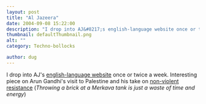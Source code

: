 ```yaml
---
layout: post
title: "Al Jazeera"
date: 2004-09-08 15:22:00
description: "I drop into AJ&#8217;s english-language website once or twice a week. Interesting piece on Arun Gandhi&#8217;s visit to Palestine and his take on non-violent resistance (Throwing a brick at a Merkava tank is just a waste of time and energy)&#8230;"
thumbnail: defaultThumbnail.png
alt: ""
category: Techno-bollocks

author: dug
---
```


<p>I drop into <span class="caps"><span class="caps">AJ'</span></span>s <a href="http://english.aljazeera.net/">english-language website</a> once or twice a week. Interesting piece on Arun Gandhi's visit to Palestine and his take on <a href="http://english.aljazeera.net/NR/exeres/65985F75-696E-44CB-B759-16A2320A1457.htm">non-violent resistance</a> (<em>Throwing a brick at a Merkava tank is just a waste of time and energy</em>)</p>
